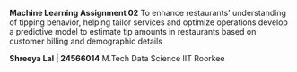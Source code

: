 **Machine Learning Assignment 02**
To enhance restaurants' understanding of tipping behavior, helping tailor services 
and optimize operations develop a predictive model to estimate tip amounts in 
restaurants based on customer billing and demographic details

**Shreeya Lal | 24566014**
M.Tech Data Science
IIT Roorkee
